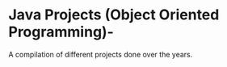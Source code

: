 # Java Projects (Object Oriented Programming)-
A compilation of different projects done over the years.
